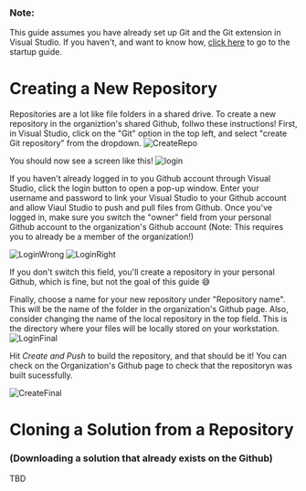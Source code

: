 ### Note:
This guide assumes you have already set up Git and the Git extension in Visual Studio. If you haven't, and want to know how, [click here](https://ucsd-health-rmas.github.io/StartupGuide/) to go to the startup guide.

# Creating a New Repository
Repositories are a lot like file folders in a shared drive. To create a new repository in the organiztion's shared Github, follwo these instructions! First, in Visual Studio, click on the "Git" option in the top left, and select "create Git repository" from the dropdown. 
![CreateRepo](https://user-images.githubusercontent.com/80896632/112210899-7e1da180-8bd8-11eb-8069-dd3a11ce437e.png)

You should now see a screen like this!
![login](https://user-images.githubusercontent.com/80896632/112217124-862d0f80-8bdf-11eb-8742-40dfd62dd12b.png)

If you haven't already logged in to you Github account through Visual Studio, click the login button to open a pop-up window. Enter your username and password to link your Visual Studio to your Github account and allow Viaul Studio to push and pull files from Github. Once you've logged in, make sure you switch the "owner" field from your personal Github account to the organization's Github account (Note: This requires you to already be a member of the organization!)

![LoginWrong](https://user-images.githubusercontent.com/80896632/112217616-fb98e000-8bdf-11eb-9ca0-6952ae40d84c.png)
![LoginRight](https://user-images.githubusercontent.com/80896632/112217627-ff2c6700-8bdf-11eb-9355-2d1a9240dff9.png)

If you don't switch this field, you'll create a repository in your personal Github, which is fine, but not the goal of this guide 😅

Finally, choose a name for your new repository under "Repository name". This will be the name of the folder in the organization's Github page. Also, consider changing the name of the local repository in the top field. This is the directory where your files will be locally stored on your workstation. 
![LoginFinal](https://user-images.githubusercontent.com/80896632/112218276-c5a82b80-8be0-11eb-9fd5-88e32707e385.png)

Hit _Create and Push_ to build the repository, and that should be it! You can check on the Organization's Github page to check that the repositoryn was built sucessfully.

![CreateFinal](https://user-images.githubusercontent.com/80896632/112218521-09029a00-8be1-11eb-9ba5-2e906f8ad811.png)



# Cloning a Solution from a Repository 
### (Downloading a solution that already exists on the Github)
TBD




